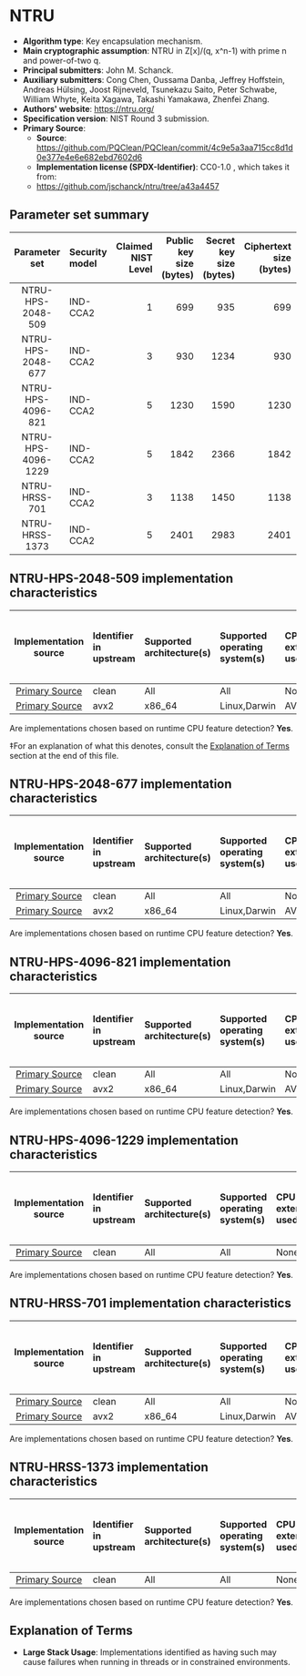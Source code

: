 # NTRU

- **Algorithm type**: Key encapsulation mechanism.
- **Main cryptographic assumption**: NTRU in Z[x]/(q, x^n-1) with prime n and power-of-two q.
- **Principal submitters**: John M. Schanck.
- **Auxiliary submitters**: Cong Chen, Oussama Danba, Jeffrey Hoffstein, Andreas Hülsing, Joost Rijneveld, Tsunekazu Saito, Peter Schwabe, William Whyte, Keita Xagawa, Takashi Yamakawa, Zhenfei Zhang.
- **Authors' website**: https://ntru.org/
- **Specification version**: NIST Round 3 submission.
- **Primary Source**<a name="primary-source"></a>:
  - **Source**: https://github.com/PQClean/PQClean/commit/4c9e5a3aa715cc8d1d0e377e4e6e682ebd7602d6
  - **Implementation license (SPDX-Identifier)**: CC0-1.0
, which takes it from:
  - https://github.com/jschanck/ntru/tree/a43a4457

## Parameter set summary

|   Parameter set    | Security model   |   Claimed NIST Level |   Public key size (bytes) |   Secret key size (bytes) |   Ciphertext size (bytes) |   Shared secret size (bytes) |
|:------------------:|:-----------------|---------------------:|--------------------------:|--------------------------:|--------------------------:|-----------------------------:|
| NTRU-HPS-2048-509  | IND-CCA2         |                    1 |                       699 |                       935 |                       699 |                           32 |
| NTRU-HPS-2048-677  | IND-CCA2         |                    3 |                       930 |                      1234 |                       930 |                           32 |
| NTRU-HPS-4096-821  | IND-CCA2         |                    5 |                      1230 |                      1590 |                      1230 |                           32 |
| NTRU-HPS-4096-1229 | IND-CCA2         |                    5 |                      1842 |                      2366 |                      1842 |                           32 |
|   NTRU-HRSS-701    | IND-CCA2         |                    3 |                      1138 |                      1450 |                      1138 |                           32 |
|   NTRU-HRSS-1373   | IND-CCA2         |                    5 |                      2401 |                      2983 |                      2401 |                           32 |

## NTRU-HPS-2048-509 implementation characteristics

|       Implementation source       | Identifier in upstream   | Supported architecture(s)   | Supported operating system(s)   | CPU extension(s) used   | No branching-on-secrets claimed?   | No branching-on-secrets checked by valgrind?   | Large stack usage?‡   |
|:---------------------------------:|:-------------------------|:----------------------------|:--------------------------------|:------------------------|:-----------------------------------|:-----------------------------------------------|:----------------------|
| [Primary Source](#primary-source) | clean                    | All                         | All                             | None                    | True                               | True                                           | False                 |
| [Primary Source](#primary-source) | avx2                     | x86\_64                     | Linux,Darwin                    | AVX2,BMI2               | True                               | True                                           | False                 |

Are implementations chosen based on runtime CPU feature detection? **Yes**.

 ‡For an explanation of what this denotes, consult the [Explanation of Terms](#explanation-of-terms) section at the end of this file.

## NTRU-HPS-2048-677 implementation characteristics

|       Implementation source       | Identifier in upstream   | Supported architecture(s)   | Supported operating system(s)   | CPU extension(s) used   | No branching-on-secrets claimed?   | No branching-on-secrets checked by valgrind?   | Large stack usage?   |
|:---------------------------------:|:-------------------------|:----------------------------|:--------------------------------|:------------------------|:-----------------------------------|:-----------------------------------------------|:---------------------|
| [Primary Source](#primary-source) | clean                    | All                         | All                             | None                    | True                               | True                                           | False                |
| [Primary Source](#primary-source) | avx2                     | x86\_64                     | Linux,Darwin                    | AVX2,BMI2               | True                               | True                                           | False                |

Are implementations chosen based on runtime CPU feature detection? **Yes**.

## NTRU-HPS-4096-821 implementation characteristics

|       Implementation source       | Identifier in upstream   | Supported architecture(s)   | Supported operating system(s)   | CPU extension(s) used   | No branching-on-secrets claimed?   | No branching-on-secrets checked by valgrind?   | Large stack usage?   |
|:---------------------------------:|:-------------------------|:----------------------------|:--------------------------------|:------------------------|:-----------------------------------|:-----------------------------------------------|:---------------------|
| [Primary Source](#primary-source) | clean                    | All                         | All                             | None                    | True                               | True                                           | False                |
| [Primary Source](#primary-source) | avx2                     | x86\_64                     | Linux,Darwin                    | AVX2,BMI2               | True                               | True                                           | False                |

Are implementations chosen based on runtime CPU feature detection? **Yes**.

## NTRU-HPS-4096-1229 implementation characteristics

|       Implementation source       | Identifier in upstream   | Supported architecture(s)   | Supported operating system(s)   | CPU extension(s) used   | No branching-on-secrets claimed?   | No branching-on-secrets checked by valgrind?   | Large stack usage?   |
|:---------------------------------:|:-------------------------|:----------------------------|:--------------------------------|:------------------------|:-----------------------------------|:-----------------------------------------------|:---------------------|
| [Primary Source](#primary-source) | clean                    | All                         | All                             | None                    | True                               | True                                           | False                |

Are implementations chosen based on runtime CPU feature detection? **Yes**.

## NTRU-HRSS-701 implementation characteristics

|       Implementation source       | Identifier in upstream   | Supported architecture(s)   | Supported operating system(s)   | CPU extension(s) used   | No branching-on-secrets claimed?   | No branching-on-secrets checked by valgrind?   | Large stack usage?   |
|:---------------------------------:|:-------------------------|:----------------------------|:--------------------------------|:------------------------|:-----------------------------------|:-----------------------------------------------|:---------------------|
| [Primary Source](#primary-source) | clean                    | All                         | All                             | None                    | True                               | True                                           | False                |
| [Primary Source](#primary-source) | avx2                     | x86\_64                     | Linux,Darwin                    | AVX2,BMI2               | True                               | True                                           | False                |

Are implementations chosen based on runtime CPU feature detection? **Yes**.

## NTRU-HRSS-1373 implementation characteristics

|       Implementation source       | Identifier in upstream   | Supported architecture(s)   | Supported operating system(s)   | CPU extension(s) used   | No branching-on-secrets claimed?   | No branching-on-secrets checked by valgrind?   | Large stack usage?   |
|:---------------------------------:|:-------------------------|:----------------------------|:--------------------------------|:------------------------|:-----------------------------------|:-----------------------------------------------|:---------------------|
| [Primary Source](#primary-source) | clean                    | All                         | All                             | None                    | True                               | True                                           | False                |

Are implementations chosen based on runtime CPU feature detection? **Yes**.

## Explanation of Terms

- **Large Stack Usage**: Implementations identified as having such may cause failures when running in threads or in constrained environments.